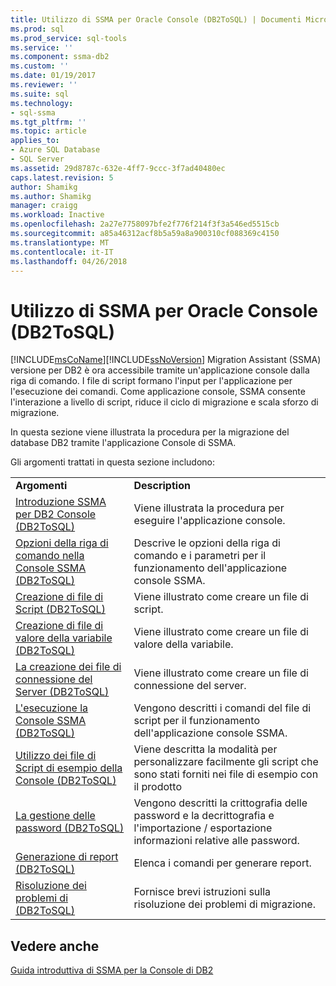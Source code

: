 ```yaml
---
title: Utilizzo di SSMA per Oracle Console (DB2ToSQL) | Documenti Microsoft
ms.prod: sql
ms.prod_service: sql-tools
ms.service: ''
ms.component: ssma-db2
ms.custom: ''
ms.date: 01/19/2017
ms.reviewer: ''
ms.suite: sql
ms.technology:
- sql-ssma
ms.tgt_pltfrm: ''
ms.topic: article
applies_to:
- Azure SQL Database
- SQL Server
ms.assetid: 29d8787c-632e-4ff7-9ccc-3f7ad40480ec
caps.latest.revision: 5
author: Shamikg
ms.author: Shamikg
manager: craigg
ms.workload: Inactive
ms.openlocfilehash: 2a27e7758097bfe2f776f214f3f3a546ed5515cb
ms.sourcegitcommit: a85a46312acf8b5a59a8a900310cf088369c4150
ms.translationtype: MT
ms.contentlocale: it-IT
ms.lasthandoff: 04/26/2018
---
```

# <a name="working-with-ssma-for-oracle-console-db2tosql"></a>Utilizzo di SSMA per Oracle Console (DB2ToSQL)
[!INCLUDE[msCoName](../../includes/msconame_md.md)][!INCLUDE[ssNoVersion](../../includes/ssnoversion_md.md)] Migration Assistant (SSMA) versione per DB2 è ora accessibile tramite un'applicazione console dalla riga di comando. I file di script formano l'input per l'applicazione per l'esecuzione dei comandi. Come applicazione console, SSMA consente l'interazione a livello di script, riduce il ciclo di migrazione e scala sforzo di migrazione.  
  
In questa sezione viene illustrata la procedura per la migrazione del database DB2 tramite l'applicazione Console di SSMA.  
  
Gli argomenti trattati in questa sezione includono:  
  
|||  
|-|-|  
|**Argomenti**|**Description**|  
|[Introduzione SSMA per DB2 Console &#40;DB2ToSQL&#41;](../../ssma/db2/getting-started-with-ssma-for-db2-console-db2tosql.md)|Viene illustrata la procedura per eseguire l'applicazione console.|  
|[Opzioni della riga di comando nella Console SSMA &#40;DB2ToSQL&#41;](../../ssma/db2/command-line-options-in-ssma-console-db2tosql.md)|Descrive le opzioni della riga di comando e i parametri per il funzionamento dell'applicazione console SSMA.|  
|[Creazione di file di Script &#40;DB2ToSQL&#41;](../../ssma/db2/creating-script-files-db2tosql.md)|Viene illustrato come creare un file di script.|  
|[Creazione di file di valore della variabile &#40;DB2ToSQL&#41;](../../ssma/db2/creating-variable-value-files-db2tosql.md)|Viene illustrato come creare un file di valore della variabile.|  
|[La creazione dei file di connessione del Server &#40;DB2ToSQL&#41;](../../ssma/db2/creating-the-server-connection-files-db2tosql.md)|Viene illustrato come creare un file di connessione del server.|  
|[L'esecuzione la Console SSMA &#40;DB2ToSQL&#41;](../../ssma/db2/executing-the-ssma-console-db2tosql.md)|Vengono descritti i comandi del file di script per il funzionamento dell'applicazione console SSMA.|  
|[Utilizzo dei file di Script di esempio della Console &#40;DB2ToSQL&#41;](../../ssma/db2/working-with-the-sample-console-script-files-db2tosql.md)|Viene descritta la modalità per personalizzare facilmente gli script che sono stati forniti nei file di esempio con il prodotto|  
|[La gestione delle password &#40;DB2ToSQL&#41;](../../ssma/db2/managing-passwords-db2tosql.md)|Vengono descritti la crittografia delle password e la decrittografia e l'importazione / esportazione informazioni relative alle password.|  
|[Generazione di report &#40;DB2ToSQL&#41;](../../ssma/db2/generating-reports-db2tosql.md)|Elenca i comandi per generare report.|  
|[Risoluzione dei problemi di &#40;DB2ToSQL&#41;](../../ssma/db2/troubleshooting-db2tosql.md)|Fornisce brevi istruzioni sulla risoluzione dei problemi di migrazione.|  
  
## <a name="see-also"></a>Vedere anche  
[Guida introduttiva di SSMA per la Console di DB2](http://msdn.microsoft.com/en-us/f245c017-023e-4880-8721-8908d339525e)  
  
